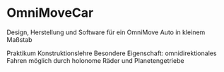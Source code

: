 # OmniMoveCar
Design, Herstellung und Software für ein OmniMove Auto in kleinem Maßstab

Praktikum Konstruktionslehre
Besondere Eigenschaft: omnidirektionales Fahren möglich durch holonome Räder und Planetengetriebe
